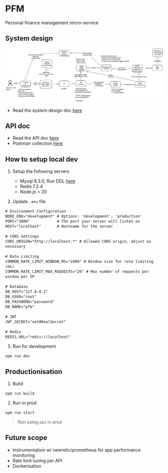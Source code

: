 # PFM

Personal finance management micro-service

## System design

![high level design](./docs/hld.png 'High level design')

-   Read the system design doc [here](./docs/design.md)

## API doc

-   Read the API doc [here](./docs/api.md)
-   Postman collection [here](./docs/postman_collection.json)

## How to setup local dev

1. Setup the following servers

    - Mysql 8.3.0, Run DDL [here](./docs/ddl.sql)
    - Redis 7.2.4
    - Node.js > 20

2. Update `.env` file

```shell
# Environment Configuration
NODE_ENV="development" # Options: 'development', 'production'
PORT="3000"            # The port your server will listen on
HOST="localhost"       # Hostname for the server

# CORS Settings
CORS_ORIGIN="http://localhost:*" # Allowed CORS origin, adjust as necessary

# Rate Limiting
COMMON_RATE_LIMIT_WINDOW_MS="1000" # Window size for rate limiting (ms)
COMMON_RATE_LIMIT_MAX_REQUESTS="20" # Max number of requests per window per IP

# Database
DB_HOST="127.0.0.1"
DB_USER="root"
DB_PASSWORD="password"
DB_NAME="pfm"

# JWT
JWT_SECRET="notARealSecret"

# Redis
REDIS_URL="redis://localhost"
```

3. Run for development

```shell
npm run dev
```

## Productionisation

1. Build

```shell
npm run build
```

2. Run in prod

```shell
npm run start
```

> Run using `pm2` in prod

## Future scope

-   Instrumentation w/ newrelic/prometheus for app performance monitoring
-   Rate limit tuning per API
-   Dockerisation
